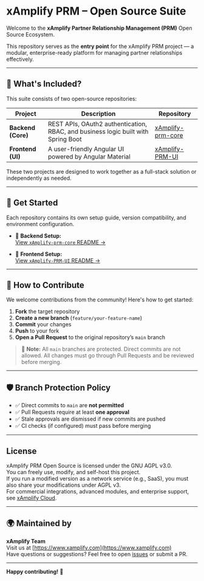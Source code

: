 # xAmplify PRM – Open Source Suite

Welcome to the **xAmplify Partner Relationship Management (PRM)** Open Source Ecosystem.

This repository serves as the **entry point** for the xAmplify PRM project — a modular, enterprise-ready platform for managing partner relationships effectively.

---

## 🚀 What's Included?

This suite consists of two open-source repositories:

| Project | Description | Repository |
|--------|-------------|------------|
| **Backend (Core)** | REST APIs, OAuth2 authentication, RBAC, and business logic built with Spring Boot | [xAmplify-prm-core](https://github.com/xamplify/xAmplify-prm-core) |
| **Frontend (UI)** | A user-friendly Angular UI powered by Angular Material | [xAmplify-PRM-UI](https://github.com/xamplify/xAmplify-PRM-UI) |

These two projects are designed to work together as a full-stack solution or independently as needed.

---

## 📘 Get Started

Each repository contains its own setup guide, version compatibility, and environment configuration.

- 🔧 **Backend Setup:**  
  [View `xAmplify-prm-core` README →](https://github.com/xamplify/xAmplify-prm-core/blob/main/README.md)

- 🎨 **Frontend Setup:**  
  [View `xAmplify-PRM-UI` README →](https://github.com/xamplify/xAmplify-PRM-UI/blob/main/README.md)

---

## 🤝 How to Contribute

We welcome contributions from the community! Here's how to get started:

1. **Fork** the target repository
2. **Create a new branch** (`feature/your-feature-name`)
3. **Commit** your changes
4. **Push** to your fork
5. **Open a Pull Request** to the original repository’s `main` branch

> 🔐 **Note:** All `main` branches are protected. Direct commits are not allowed. All changes must go through Pull Requests and be reviewed before merging.

---

## 🛡 Branch Protection Policy

- ✅ Direct commits to `main` are **not permitted**
- ✅ Pull Requests require at least **one approval**
- ✅ Stale approvals are dismissed if new commits are pushed
- ✅ CI checks (if configured) must pass before merging

---

## License
xAmplify PRM Open Source is licensed under the GNU AGPL v3.0.  
You can freely use, modify, and self-host this project.  
If you run a modified version as a network service (e.g., SaaS), you must also share your modifications under AGPL v3.  
For commercial integrations, advanced modules, and enterprise support, see [xAmplify Cloud](https://xamplify.com).

---

## 🌍 Maintained by

**xAmplify Team**  
Visit us at [https://www.xamplify.com](https://www.xamplify.com)  
Have questions or suggestions? Feel free to open [issues](https://github.com/xamplify/xAmplify-prm-core/issues) or submit a PR.

---

**Happy contributing!** 🚀

